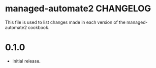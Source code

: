 # managed-automate2 CHANGELOG

This file is used to list changes made in each version of the managed-automate2 cookbook.

# 0.1.0

- Initial release.

